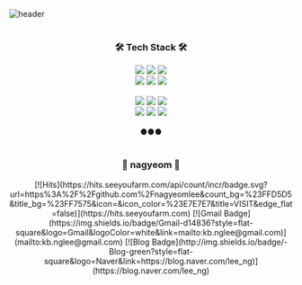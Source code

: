 <!--
**nagyeomlee/nagyeomlee** is a ✨ _special_ ✨ repository because its `README.md` (this file) appears on your GitHub profile.

Here are some ideas to get you started:

- 🔭 I’m currently working on ...
- 🌱 I’m currently learning ...
- 👯 I’m looking to collaborate on ...
- 🤔 I’m looking for help with ...
- 💬 Ask me about ...
- 📫 How to reach me: ...
- 😄 Pronouns: ...
- ⚡ Fun fact: ...
- 👋 Hi, I'm nagyeom.<br>
👀 I'm currently learning R and Android.<br>
💞️ I was an embedded developer, and now I am a vocational training teacher. <br><br>
✨ make today better than yesterday. ✨
--->

<!---![header](https://capsule-render.vercel.app/api?type=wave&color=ffb6c1&height=200&section=header&fontSize=90)
--->

![header](https://capsule-render.vercel.app/api?type=soft&color=auto&height=150&section=header&text=NagyeomLee&fontSize=70&animation=twinkling)
<br><br>
<h3 align="center">🛠 Tech Stack 🛠</h3>
<p align="center">
  <img src="https://img.shields.io/badge/C-A8B9CC?style=flat-square&logo=C&logoColor=white"/>
  <img src="https://img.shields.io/badge/Python-3776AB?style=flat-square&logo=Python&logoColor=white"/>
  <img src="https://img.shields.io/badge/R-276DC3?logo=R&logoColor=white&style=flat"/><br>
  <img src="https://img.shields.io/badge/Arduino-00979D?style=flat-square&logo=Arduino&logoColor=white"/>
  <img src="https://img.shields.io/badge/Raspberry%20Pi-A22846?logo=raspberry%20pi&logoColor=white&style=flat"/>
  <img src="https://img.shields.io/badge/GitHub-181717?style=flat-square&logo=GitHub&logoColor=white"/>
  <br><br>
  <img src="https://img.shields.io/badge/STMicroelectronics-03234B?logo=STMicroelectronics&logoColor=white&style=flat"/>
  <img src="https://img.shields.io/badge/C++-blue.svg?style=flat&logo=c%2B%2B&"/>
  <img src="https://img.shields.io/badge/CSharp-239120?style=flat-square&logo=C%20Sharp&logoColor=white"/><br>
  <img src="https://img.shields.io/badge/android-3DDC84?logo=android&logoColor=white&style=flat"/>
  <img src="https://img.shields.io/badge/kotlin-0095D5?logo=kotlin&logoColor=white&style=flat"/>
  <img src="https://img.shields.io/badge/android%20studio-3DDC84?logo=android%20studio&logoColor=white&style=flat"/>
  <br><br>
  ●●●
  <br><br>
    <h3 align="center"> 🍒 nagyeom 🍒 </h3>
</p>
<p align="center">
  [![Hits](https://hits.seeyoufarm.com/api/count/incr/badge.svg?url=https%3A%2F%2Fgithub.com%2Fnagyeomlee&count_bg=%23FFD5D5&title_bg=%23FF7575&icon=&icon_color=%23E7E7E7&title=VISIT&edge_flat=false)](https://hits.seeyoufarm.com)
  [![Gmail Badge](https://img.shields.io/badge/Gmail-d14836?style=flat-square&logo=Gmail&logoColor=white&link=mailto:kb.nglee@gmail.com)](mailto:kb.nglee@gmail.com)
  [![Blog Badge](http://img.shields.io/badge/-Blog-green?style=flat-square&logo=Naver&link=https://blog.naver.com/lee_ng)](https://blog.naver.com/lee_ng)
</p>
